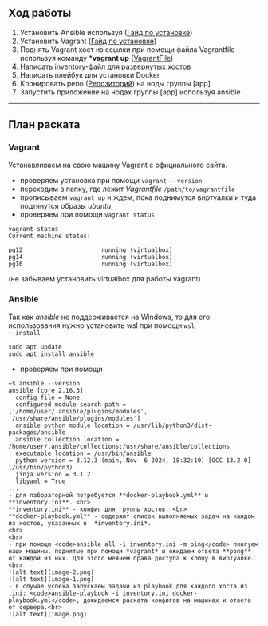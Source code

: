 ## **Ход работы**

1. Установить Ansible используя ([Гайд по установке](https://docs.ansible.com/ansible/latest/installation_guide/intro_installation.html))
2. Установить Vagrant ([Гайд по установке](https://developer.hashicorp.com/vagrant/downloads))
3. Поднять Vagrant хост из ссылки при помощи файла Vagrantfile используя команду ***vagrant up** ([VagrantFile](https://drive.google.com/drive/u/0/folders/1Ev8N8LijxNR2npEwhoUFlxBuznf--ujP))
4. Написать inventory-файл для развернутых хостов
5. Написать плейбук для установки Docker
6. Клонировать репо ([Репозиторий](https://github.com/mdn/django-locallibrary-tutorial)) на ноды группы [app]
7. Запустить приложение на нодах группы [app] используя ansible
---
## **План раската**

### **Vagrant**
Устанавливаем на свою машину Vagrant с официального сайта.
- проверяем установка при помощи <code>vagrant --version</code>
- переходим в папку, где лежит *Vagrantfile* <code>/path/to/vagrantfile</code>
- прописываем <code>vagrant up</code> и ждем, пока поднимутся виртуалки и туда подтянутся образы *ubuntu*.
- проверяем при помощи <code>vagrant status</code>
```
vagrant status
Current machine states:

pg12                      running (virtualbox)
pg14                      running (virtualbox)
pg16                      running (virtualbox)

```
(не забываем установить virtualbox для работы vagrant) 

### **Ansible**
Так как *ansible* не поддерживается на Windows, то для его использования нужно установить wsl при помощи <code>wsl --install</code><br>
```
sudo apt update
sudo apt install ansible
```
- проверяем при помощи
```
~$ ansible --version
ansible [core 2.16.3]
  config file = None
  configured module search path = ['/home/user/.ansible/plugins/modules', '/usr/share/ansible/plugins/modules']
  ansible python module location = /usr/lib/python3/dist-packages/ansible
  ansible collection location = /home/user/.ansible/collections:/usr/share/ansible/collections
  executable location = /usr/bin/ansible
  python version = 3.12.3 (main, Nov  6 2024, 18:32:19) [GCC 13.2.0] (/usr/bin/python3)
  jinja version = 3.1.2
  libyaml = True
...
- для лабораторной потребуется **docker-playbook.yml** и **inventory.ini**. <br>
**inventory.ini** - конфиг для группы хостов. <br>
**docker-playbook.yml** - содержит список выполняемых задач на каждом из хостов, указанных в  *inventory.ini*.
<br>
<br>
- при помощи <code>ansible all -i inventory.ini -m ping</code> пингуем наши машины, поднятые при помощи *vagrant* и ожидаем ответа **pong** от каждой из них. Для этого меянем права доступа к ключу в виртуалке.<br>
![alt text](image-2.png)
![alt text](image-1.png)
- в случае успеха запускаем задачи из playbook для каждого хоста из .ini: <code>ansible-playbook -i inventory.ini docker-playbook.yml</code>, дожидаемся раската конфигов на машинах и ответа от сервера.<br>
![alt text](image.png)
